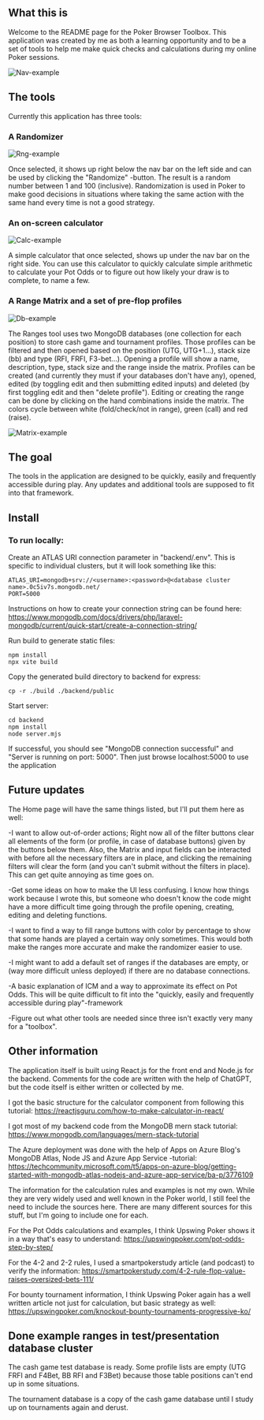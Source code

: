 ## What this is

Welcome to the README page for the Poker Browser Toolbox. This application was created by me as both a learning opportunity and to be a set of tools to help me make quick checks and calculations during my online Poker sessions.

![Nav-example](images/nav-example.png)

## The tools

Currently this application has three tools:

### A Randomizer 

![Rng-example](images/rng-example.png)

Once selected, it shows up right below the nav bar on the left side and can be used by clicking the "Randomize" -button. The result is a random number between 1 and 100 (inclusive). Randomization is used in Poker to make good decisions in situations where taking the same action with the same hand every time is not a good strategy.

### An on-screen calculator

![Calc-example](images/calc-example.png)

A simple calculator that once selected, shows up under the nav bar on the right side. You can use this calculator to quickly calculate simple arithmetic to calculate your Pot Odds or to figure out how likely your draw is to complete, to name a few.

### A Range Matrix and a set of pre-flop profiles 

![Db-example](images/database-example.png)

The Ranges tool uses two MongoDB databases (one collection for each position) to store cash game and tournament profiles. Those profiles can be filtered and then opened based on the position (UTG, UTG+1...), stack size (bb) and type (RFI, FRFI, F3-bet...). Opening a profile will show a name, description, type, stack size and the range inside the matrix. Profiles can be created (and currently they must if your databases don't have any), opened, edited (by toggling edit and then submitting edited inputs) and deleted (by first toggling edit and then "delete profile"). Editing or creating the range can be done by clicking on the hand combinations inside the matrix. The colors cycle between white (fold/check/not in range), green (call) and red (raise).

![Matrix-example](images/matrix-example.png)

## The goal

The tools in the application are designed to be quickly, easily and frequently accessible during play. Any updates and additional tools are supposed to fit into that framework.

## Install

### To run locally:
Create an ATLAS URI connection parameter in "backend/.env". This is specific to individual clusters, but it will look something like this:
```
ATLAS_URI=mongodb+srv://<username>:<password>@<database cluster name>.0c5iv7s.mongodb.net/
PORT=5000
```
Instructions on how to create your connection string can be found here: https://www.mongodb.com/docs/drivers/php/laravel-mongodb/current/quick-start/create-a-connection-string/

Run build to generate static files:
```
npm install
npx vite build
```

Copy the generated build directory to backend for express:
```
cp -r ./build ./backend/public
```

Start server:
```
cd backend
npm install
node server.mjs
```

If successful, you should see "MongoDB connection successful" and "Server is running on port: 5000".
Then just browse localhost:5000 to use the application

## Future updates

The Home page will have the same things listed, but I'll put them here as well:

-I want to allow out-of-order actions; Right now all of the filter buttons clear all elements of the form (or profile, in case of database buttons) given by the buttons below them. Also, the Matrix and input fields can be interacted with before all the necessary filters are in place, and clicking the remaining filters will clear the form (and you can't submit without the filters in place). This can get quite annoying as time goes on.

-Get some ideas on how to make the UI less confusing. I know how things work because I wrote this, but someone who doesn't know the code might have a more difficult time going through the profile opening, creating, editing and deleting functions.

-I want to find a way to fill range buttons with color by percentage to show that some
hands are played a certain way only sometimes. This would both make
the ranges more accurate and make the randomizer easier to use.

-I might want to add a default set of ranges if the databases are empty, 
or (way more difficult unless deployed) if there are no database connections.

-A basic explanation of ICM and a way to approximate its effect on Pot Odds.
This will be quite difficult to fit into the "quickly, easily and frequently accessible during play"-framework

-Figure out what other tools are needed since three isn't exactly very many for a "toolbox".

## Other information

The application itself is built using React.js for the front end and Node.js for the backend. Comments for the code are written with the help of ChatGPT, but the code itself is either written or collected by me.

I got the basic structure for the calculator component from following this tutorial: https://reactjsguru.com/how-to-make-calculator-in-react/

I got most of my backend code from the MongoDB mern stack tutorial: https://www.mongodb.com/languages/mern-stack-tutorial

The Azure deployment was done with the help of Apps on Azure Blog's MongoDB Atlas, Node JS and Azure App Service -tutorial: https://techcommunity.microsoft.com/t5/apps-on-azure-blog/getting-started-with-mongodb-atlas-nodejs-and-azure-app-service/ba-p/3776109


The information for the calculation rules and examples is not my own. While they are very widely used and well known in the Poker world, I still feel the need to include the sources here. There are many different sources for this stuff, but I'm going to include one for each.

For the Pot Odds calculations and examples, I think Upswing Poker shows it in a way that's easy to understand: https://upswingpoker.com/pot-odds-step-by-step/

For the 4-2 and 2-2 rules, I used a smartpokerstudy article (and podcast) to verify the information: https://smartpokerstudy.com/4-2-rule-flop-value-raises-oversized-bets-111/

For bounty tournament information, I think Upswing Poker again has a well written article not just for calculation, but basic strategy as well: https://upswingpoker.com/knockout-bounty-tournaments-progressive-ko/

## Done example ranges in test/presentation database cluster

The cash game test database is ready. Some profile lists are empty (UTG FRFI and F4Bet, BB RFI and F3Bet) because those table positions can't end up in some situations.

The tournament database is a copy of the cash game database until I study up on tournaments again and derust.
